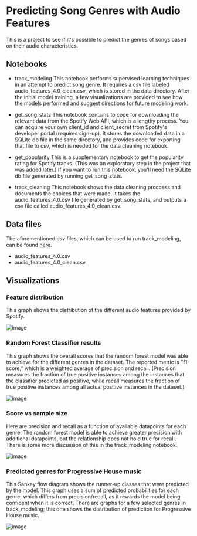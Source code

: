 # Predicting Song Genres with Audio Features

This is a project to see if it's possible to predict the genres of songs based on their audio characteristics. 

## Notebooks
- track_modeling
This notebook performs supervised learning techniques in an attempt to predict song genre. It requires a csv file labeled audio_features_4.0_clean.csv, which is stored in the data directory. After the initial model training, a few visualizations are provided to see how the models performed and suggest directions for future modeling work.

- get_song_stats
This notebook contains to code for downloading the relevant data from the Spotify Web API, which is a lengthy process. You can acquire your own client_id and client_secret from Spotify's developer portal (requires sign-up). It stores the downloaded data in a SQLite db file in the same directory, and provides code for exporting that file to csv, which is needed for the data cleaning notebook.

- get_popularity
This is a supplementary notebook to get the popularity rating for Spotify tracks. (This was an exploratory step in the project that was added later.) If you want to run this notebook, you'll need the SQLite db file generated by running get_song_stats.

- track_cleaning
This notebook shows the data cleaning proccess and documents the choices that were made. It takes the audio_features_4.0.csv file generated by get_song_stats, and outputs a csv file called audio_features_4.0_clean.csv.

## Data files

The aforementioned csv files, which can be used to run track_modeling, can be found [here](https://drive.google.com/drive/folders/1TuFB7aulLAO7h-1AaNkSyQ8URar3xeED?usp=sharing).

- audio_features_4.0.csv
- audio_features_4.0_clean.csv

## Visualizations

### Feature distribution

This graph shows the distribution of the different audio features provided by Spotify.

![image](https://user-images.githubusercontent.com/106289788/232368575-364cb034-f096-46f8-b049-3ff6009f2f3a.png)



### Random Forest Classifier results

This graph shows the overall scores that the random forest model was able to achieve for the different genres in the dataset. The reported metric is "f1-score," which is a weighted average of precision and recall. (Precision measures the fraction of true positive instances among the instances that the classifier predicted as positive, while recall measures the fraction of true positive instances among all actual positive instances in the dataset.)

![image](https://user-images.githubusercontent.com/106289788/232366908-a4a57953-70d1-4c12-90ee-1adb069c1dac.png)



### Score vs sample size

Here are precision and recall as a function of available datapoints for each genre. The random forest model is able to achieve greater precision with additional datapoints, but the relationship does not hold true for recall. There is some more discussion of this in the track_modeling notebook. 

![image](https://user-images.githubusercontent.com/106289788/232366449-77335181-ed8d-452c-8c84-614bc763e0cf.png)



### Predicted genres for Progressive House music

This Sankey flow diagram shows the runner-up classes that were predicted by the model. This graph uses a sum of predicted probabilities for each genre, which differs from precision/recall, as it rewards the model being confident when it is correct. There are graphs for a few selected genres in track_modeling; this one shows the distribution of prediction for Progressive House music.

![image](https://user-images.githubusercontent.com/106289788/232369080-01aacd23-6686-4f7a-ae58-95f4aac4f5d1.png)
